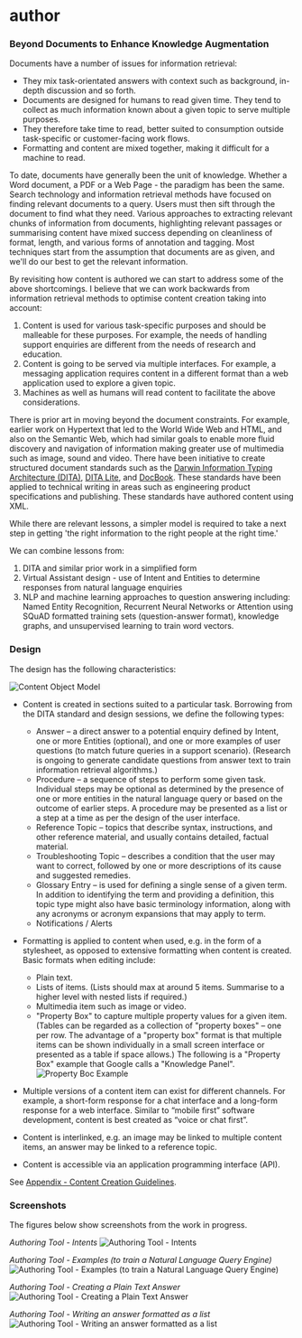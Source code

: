# author

### Beyond Documents to Enhance Knowledge Augmentation

Documents have a number of issues for information retrieval:

* They mix task-orientated answers with context such as background, in-depth discussion and so forth.
* Documents are designed for humans to read given time. They tend to collect as much information known 
  about a given topic to serve multiple purposes.
* They therefore take time to read, better suited to consumption outside task-specific or customer-facing 
  work flows.
* Formatting and content are mixed together, making it difficult for a machine to read.

To date, documents have generally been the unit of knowledge. Whether a Word document, a PDF or 
a Web Page - the paradigm has been the same. Search technology and information retrieval methods 
have focused on finding relevant documents to a query. Users must then sift through the document 
to find what they need. Various approaches to extracting relevant chunks of information from 
documents, highlighting relevant passages or summarising content have mixed success depending on 
cleanliness of format, length, and various forms of annotation and tagging. Most techniques start 
from the assumption that documents are as given, and we'll do our best to get the relevant information.

By revisiting how content is authored we can start to address some of the above shortcomings. I believe 
that we can work backwards from information retrieval methods to optimise content creation taking into 
account:

1. Content is used for various task-specific purposes and should be malleable for these purposes. For 
   example, the needs of handling support enquiries are different from the needs of research and education.
2. Content is going to be served via multiple interfaces. For example, a messaging application requires 
   content in a different format than a web application used to explore a given topic.
3. Machines as well as humans will read content to facilitate the above considerations.

There is prior art in moving beyond the document constraints. For example, earlier work on Hypertext 
that led to the World Wide Web and HTML, and also on the Semantic Web, which had similar goals to enable 
more fluid discovery and navigation of information making greater use of multimedia such as image, sound 
and video. There have been initiative to create structured document standards such as the 
[Darwin Information Typing Architecture (DITA)](https://en.wikipedia.org/wiki/Darwin_Information_Typing_Architecture), 
[DITA Lite](http://docs.oasis-open.org/dita/LwDITA/v1.0/cnprd01/LwDITA-v1.0-cnprd01.html), and
[DocBook](https://www.slideshare.net/abelsp/docbook-vs-dita-will-the-real-standard-please-stand-up). These 
standards have been applied to technical writing in areas such as engineering product specifications and 
publishing. These standards have authored content using XML.

While there are relevant lessons, a simpler model is required to take a next step in getting 'the right 
information to the right people at the right time.'

We can combine lessons from:

1. DITA and similar prior work in a simplified form
2. Virtual Assistant design - use of Intent and Entities to determine responses from natural language enquiries
3. NLP and machine learning approaches to question answering including: Named Entity Recognition, Recurrent 
   Neural Networks or Attention using SQuAD formatted training sets (question-answer format), knowledge graphs, 
   and unsupervised learning to train word vectors.
   
### Design

The design has the following characteristics:

![Content Object Model](images/content_object_model.png)

* Content is created in sections suited to a particular task. Borrowing from the DITA standard and design 
  sessions, we define the following types:
  * Answer – a direct answer to a potential enquiry defined by Intent, one or more Entities (optional), and 
    one or more examples of user questions (to match future queries in a support scenario). (Research is 
    ongoing to generate candidate questions from answer text to train information retrieval algorithms.)
  * Procedure – a sequence of steps to perform some given task. Individual steps may be optional as determined 
    by the presence of one or more entities in the natural language query or based on the outcome of earlier 
    steps. A procedure may be presented as a list or a step at a time as per the design of the user interface.
  * Reference Topic – topics that describe syntax, instructions, and other reference material, and usually 
    contains detailed, factual material.
  * Troubleshooting Topic – describes a condition that the user may want to correct, followed by one or more 
    descriptions of its cause and suggested remedies.
  * Glossary Entry – is used for defining a single sense of a given term. In addition to identifying the term 
    and providing a definition, this topic type might also have basic terminology information, along with any 
    acronyms or acronym expansions that may apply to term.
  * Notifications / Alerts
* Formatting is applied to content when used, e.g. in the form of a stylesheet, as opposed to extensive 
  formatting when content is created. Basic formats when editing include:
  * Plain text.
  * Lists of items. (Lists should max at around 5 items. Summarise to a higher level with nested lists if required.)
  * Multimedia item such as image or video.
  * "Property Box" to capture multiple property values for a given item. (Tables can be regarded as a collection of 
    "property boxes" – one per row. The advantage of a "property box" format is that multiple items can be shown 
    individually in a small screen interface or presented as a table if space allows.) The following is a "Property 
    Box" example that Google calls a "Knowledge Panel".
    ![Property Boc Example](images/property_box_example.png)
    
* Multiple versions of a content item can exist for different channels. For example, a short-form response for 
  a chat interface and a long-form response for a web interface. Similar to “mobile first” software development, 
  content is best created as “voice or chat first”.
* Content is interlinked, e.g. an image may be linked to multiple content items, an answer may be linked to a 
  reference topic.
* Content is accessible via an application programming interface (API).

See [Appendix - Content Creation Guidelines](docs/content_creation_guidelines.md).

### Screenshots

The figures below show screenshots from the work in progress.

_Authoring Tool - Intents_
![Authoring Tool - Intents](images/screenshot_intents.png)

_Authoring Tool - Examples (to train a Natural Language Query Engine)_
![Authoring Tool - Examples (to train a Natural Language Query Engine)](images/screenshot_examples.png)

_Authoring Tool - Creating a Plain Text Answer_
![Authoring Tool - Creating a Plain Text Answer](images/screenshot_text_response.png)

_Authoring Tool - Writing an answer formatted as a list_
![Authoring Tool - Writing an answer formatted as a list](images/screenshot_list_response.png)
